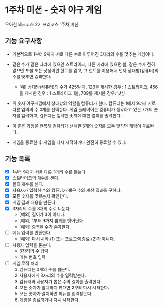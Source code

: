 # 1주차 미션 - 숫자 야구 게임
우아한 테크코스 2기 프리코스 1주차 미션

## 기능 요구사항
* 기본적으로 1부터 9까지 서로 다른 수로 이루어진 3자리의 수를 맞추는 게임이다.

* 같은 수가 같은 자리에 있으면 스트라이크, 다른 자리에 있으면 볼, 같은 수가 전혀 없으면 포볼 또는 낫싱이란 힌트를 얻고, 그 힌트를 이용해서 먼저 상대방(컴퓨터)의 수를 맞추면 승리한다.
    * [예] 상대방(컴퓨터)의 수가 425일 때, 123을 제시한 경우 : 1 스트라이크, 456을 제시한 경우 : 1 스트라이크 1볼, 789를 제시한 경우: 낫싱

* 위 숫자 야구게임에서 상대방의 역할을 컴퓨터가 한다. 컴퓨터는 1에서 9까지 서로 다른 임의의 수 3개를 선택한다. 게임 플레이어는 컴퓨터가 생각하고 있는 3개의 숫자를 입력하고, 컴퓨터는 입력한 숫자에 대한 결과를 출력한다.

* 이 같은 과정을 반복해 컴퓨터가 선택한 3개의 숫자를 모두 맞히면 게임이 종료된다.

* 게임을 종료한 후 게임을 다시 시작하거나 완전히 종료할 수 있다.


## 기능 목록
- [x] 1부터 9까지 서로 다른 3개의 수를 뽑는다.
- [x] 스트라이크의 개수를 센다.
- [x] 볼의 개수를 센다.
- [x] 사용자가 입력한 수와 컴퓨터가 뽑은 수의 계산 결과를 구한다.
- [x] 모든 숫자를 맞혔는지 확인한다.
- [x] 게임 결과 내용을 만든다.
- [x] 3자리의 수를 3개의 수로 나눈다.
    * [예외] 길이가 3이 아니다.
    * [예외] 1부터 9까지 범위를 벗어난다.
    * [예외] 중복된 수가 존재한다.
- [ ] 메뉴 입력를 반환한다.
    * [예외] 다시 시작 (1) 또는 프로그램 종료 (2)가 아니다.
- [ ] 사용자 입력을 묻는다.
    * 3자리의 수 입력
    * 메뉴 번호 입력
- [ ] 게임 로직 처리
    1. 컴퓨터는 3개의 수를 뽑는다.
    2. 사용자에게 3자리의 수를 입력받는다.
    3. 컴퓨터와 사용자가 뽑은 수의 결과를 출력한다.
    4. 모든 숫자가 일치하지 않으면 2부터 다시 시작한다.
    5. 모든 숫자가 일치하면 메뉴를 입력받는다.
    6. 게임을 종료하거나 다시 시작한다.